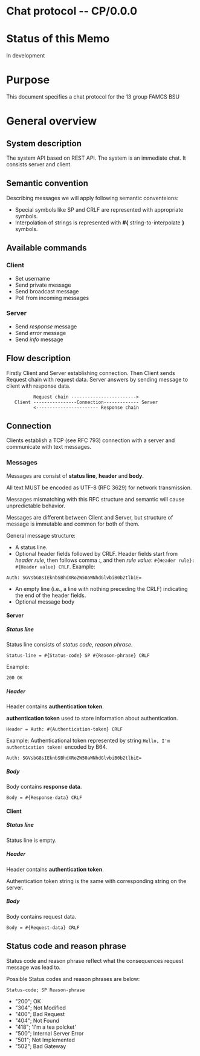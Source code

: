 # Chat protocol -- CP/0.0.0

# Status of this Memo
In development

# Purpose
This document specifies a chat protocol for the 13 group FAMCS BSU

# General overview
## System description
The system API based on REST API.
The system is an immediate chat. It consists server and client.

## Semantic convention

Describing messages we will apply following semantic conventeions:

- Special symbols like SP and CRLF are represented with appropriate symbols.
- Interpolation of strings is represented with __#{__ string-to-interpolate __}__ symbols.

## Available commands 
### Client
- Set username
- Send private message
- Send broadcast message
- Poll from incoming messages

### Server
- Send _response_ message
- Send _error_ message
- Send _info_ message

## Flow description
Firstly Client and Server establishing connection. Then Client sends Request chain with request data.
Server answers by sending message to client with response data.

              Request chain ------------------------>
       Client ----------------Connection------------- Server
              <----------------------- Response chain


## Connection
Clients establish a TCP (see RFC 793) connection with a server and communicate with text messages.

### Messages
Messages are consist of **status line**, **header** and **body**.

All text MUST be encoded as UTF-8 (RFC 3629) for network transmission.

Messages mismatching with this RFC structure and semantic will cause unpredictable behavior.

Messages are different between Client and Server, but structure of message is immutable and common for both of them.

General message structure:

- A status line.
- Optional header fields followed by CRLF. Header fields start from _header rule_, then follows comma _:_, and then _rule value_: `#{Header rule}: #{Header value} CRLF`. Example:

```http
Auth: SGVsbG8sIEknbSBhdXRoZW50aWNhdGlvbiB0b2tlbiE=

```

- An empty line (i.e., a line with nothing preceding the CRLF) indicating the end of the header fields.
- Optional message body

#### Server
##### Status line

Status line consists of *status code*, *reason phrase*.

`Status-line = #{Status-code} SP #{Reason-phrase} CRLF`

Example:

```http
200 OK

```

##### Header

Header contains **authentication token**.

**authentication token** used to store information about authentication.

`Header = Auth: #{Authentication-token} CRLF`

Example:
Authenticational token represented by string `Hello, I'm authentication token!` encoded by B64.

```http
Auth: SGVsbG8sIEknbSBhdXRoZW50aWNhdGlvbiB0b2tlbiE=

```

##### Body
Body contains **response data**.

`Body = #{Response-data} CRLF`

#### Client
##### Status line
Status line is empty.

##### Header 
Header contains **authentication token**.

Authentication token string is the same with corresponding string on the server.

##### Body
Body contains request data.

`Body = #{Request-data} CRLF`

## Status code and reason phrase
Status code and reason phrase reflect what the consequences request message was lead to.

Possible Status codes and reason phrases are below:

`Status-code; SP Reason-phrase`

- "200"; OK
- "304"; Not Modified
- "400"; Bad Request
- "404"; Not Found
- "418"; 'I'm a tea polcket'
- "500"; Internal Server Error
- "501"; Not Implemented
- "502"; Bad Gateway
